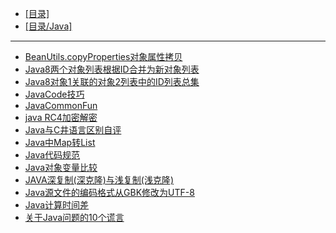 - [[目录]](/)
- [[目录/Java]](/Java/)
---
- [BeanUtils.copyProperties对象属性拷贝](/Java/Code/BeanUtils.copyProperties对象属性拷贝)
- [Java8两个对象列表根据ID合并为新对象列表](/Java/Code/Java8两个对象列表根据ID合并为新对象列表)
- [Java8对象1关联的对象2列表中的ID列表总集](/Java/Code/Java8对象1关联的对象2列表中的ID列表总集)
- [JavaCode技巧](/Java/Code/JavaCode技巧)
- [JavaCommonFun](/Java/Code/JavaCommonFun)
- [java RC4加密解密](/Java/Code/java%20RC4加密解密)
- [Java与C井语言区别自评](/Java/Code/Java与C井语言区别自评)
- [Java中Map转List](/Java/Code/Java中Map转List)
- [Java代码规范](/Java/Code/Java代码规范)
- [Java对象变量比较](/Java/Code/Java对象变量比较)
- [JAVA深复制(深克隆)与浅复制(浅克隆)](/Java/Code/JAVA深复制(深克隆)与浅复制(浅克隆))
- [Java源文件的编码格式从GBK修改为UTF-8](/Java/Code/Java源文件的编码格式从GBK修改为UTF-8)
- [Java计算时间差](/Java/Code/Java计算时间差)
- [关于Java问题的10个谎言](/Java/Code/关于Java问题的10个谎言)

